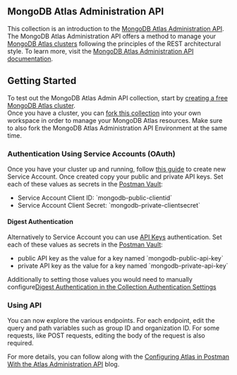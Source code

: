 ## MongoDB Atlas Administration API

This collection is an introduction to the [MongoDB Atlas Administration API](https://www.mongodb.com/docs/atlas/reference/api-resources-spec/v2/). The MongoDB Atlas Administration API offers a method to manage your [MongoDB Atlas clusters](https://www.mongodb.com/resources/products/fundamentals/clusters) following the principles of the REST architectural style. To learn more, visit the [MongoDB Atlas Administration API documentation](https://www.mongodb.com/docs/atlas/api/atlas-admin-api-ref/).

## Getting Started

To test out the MongoDB Atlas Admin API collection, start by [creating a free MongoDB Atlas cluster](https://www.mongodb.com/docs/atlas/tutorial/deploy-free-tier-cluster/).  
Once you have a cluster, you can [fork this collection](https://learning.postman.com/docs/collaborating-in-postman/using-version-control/forking-elements/\#create-a-fork) into your own workspace in order to manage your MongoDB Atlas resources. Make sure to also fork the MongoDB Atlas Administration API Environment at the same time.

### Authentication Using Service Accounts (OAuth)

Once you have your cluster up and running, follow [this guide](https://www.mongodb.com/docs/atlas/configure-api-access/) to create new Service Account.
Once created copy your public and private API keys.
Set each of these values as secrets in the [Postman Vault](https://learning.postman.com/docs/sending-requests/postman-vault/postman-vault-secrets/): 

- Service Account Client ID: \`mongodb-public-clientid\`  
- Service Account Client Secret: \`mongodb-private-clientsecret\`

#### Digest Authentication

Alternatively to Service Account you can use [API Keys](https://www.mongodb.com/docs/atlas/configure-api-access/) authentication.
Set each of these values as secrets in the [Postman Vault](https://learning.postman.com/docs/sending-requests/postman-vault/postman-vault-secrets/): 

- public API key as the value for a key named \`mongodb-public-api-key\`  
- private API key as the value for a key named  \`mongodb-private-api-key\`

Additionally to setting those values you would need to manually configure[Digest Authentication in the Collection Authentication Settings](https://learning.postman.com/docs/sending-requests/authorization/digest-auth/)


### Using API 

You can now explore the various endpoints. For each endpoint, edit the query and path variables such as group ID and organization ID. For some requests, like POST requests, editing the body of the request is also required. 

For more details, you can follow along with the [Configuring Atlas in Postman With the Atlas Administration API](https://www.mongodb.com/developer/products/atlas/admin-api-postman/) blog.
